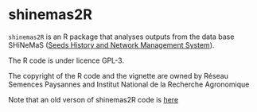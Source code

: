 # shinemas2R

`shinemas2R` is an R package that analyses outputs from the data base SHiNeMaS ([Seeds History and Network Management System](https://sourcesup.renater.fr/frs/?group_id=2295)).

The R code is under licence GPL-3.

The copyright of the R code and the vignette are owned by Réseau Semences Paysannes and Institut National de la Recherche Agronomique

Note that an old verson of shinemas2R code is [here](https://github.com/priviere/shinemas2R_deprecated)
